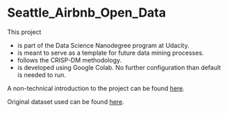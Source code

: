 # Seattle_Airbnb_Open_Data

This project 
- is part of the Data Science Nanodegree program at Udacity.
- is meant to serve as a template for future data mining processes.
- follows the CRISP-DM methodology.
- is developed using Google Colab. No further configuration than default is needed to run.

A non-technical introduction to the project can be found [here](https://medium.com/@marcoshr/how-well-can-you-predict-prices-of-airbnb-houses-7ea54dc5140c).

Original dataset used can be found [here](https://www.kaggle.com/airbnb/seattle/data).

